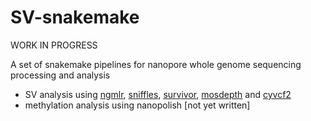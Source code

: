 # SV-snakemake

WORK IN PROGRESS

A set of snakemake pipelines for nanopore whole genome sequencing processing and analysis


- SV analysis using [ngmlr](https://github.com/philres/ngmlr), [sniffles](https://github.com/fritzsedlazeck/Sniffles), [survivor](https://github.com/fritzsedlazeck/SURVIVOR), [mosdepth](https://github.com/brentp/mosdepth) and [cyvcf2](https://github.com/brentp/cyvcf2)
- methylation analysis using nanopolish [not yet written]
